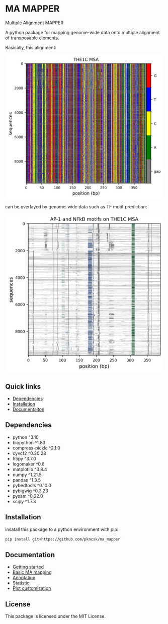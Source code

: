 # MA MAPPER
Multiple Alignment MAPPER

A python package for mapping genome-wide data onto multiple alignment of transposable elements.

Basically, this alignment:

![the1c_alignment](docs/img/the1c_aln.png)

can be overlayed by genome-wide data such as TF motif prediction:

![the1c_tf_motif](docs/img/motif.png)

## Quick links
- [Dependencies](#dependencies)
- [Installation](#installation)
- [Documentaiton](#documentation)

## Dependencies
- python ^3.10
- biopython ^1.83
- compress-pickle ^2.1.0
- cyvcf2 ^0.30.28
- h5py ^3.7.0
- logomaker ^0.8
- matplotlib ^3.8.4
- numpy ^1.21.5
- pandas ^1.3.5
- pybedtools ^0.10.0
- pybigwig ^0.3.23
- pysam ^0.22.0
- scipy ^1.7.3

## Installation
insatall this package to a python environment with pip:
```bash
pip install git+https://github.com/pkncsk/ma_mapper
```
## Documentation
- [Getting started](docs/gettingstarted.md)
- [Basic MA mapping](docs/basic.md)
- [Annotation](docs/annotation.md)
- [Statistic](docs/stats.md)
- [Plot customization](docs/plot.md)

## License
This package is licensed under the MIT License. 


